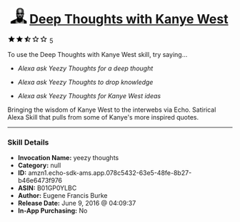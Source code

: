 # &nbsp;<img src="skill_icon" alt="Deep Thoughts with Kanye West icon" width="36"> [Deep Thoughts with Kanye West](http://alexa.amazon.com/#skills/amzn1.echo-sdk-ams.app.078c5432-63e5-48fe-8b27-b46e6473f976)
![2.2 stars](../../images/ic_star_black_18dp_1x.png)![2.2 stars](../../images/ic_star_black_18dp_1x.png)![2.2 stars](../../images/ic_star_half_black_18dp_1x.png)![2.2 stars](../../images/ic_star_border_black_18dp_1x.png)![2.2 stars](../../images/ic_star_border_black_18dp_1x.png) 5

To use the Deep Thoughts with Kanye West skill, try saying...

* *Alexa ask Yeezy Thoughts for a deep thought*

* *Alexa ask Yeezy Thoughts to drop knowledge*

* *Alexa ask Yeezy Thoughts for Kanye West ideas*

Bringing the wisdom of Kanye West to the interwebs via Echo. Satirical Alexa Skill that pulls from some of Kanye's more inspired quotes.

***

### Skill Details

* **Invocation Name:** yeezy thoughts
* **Category:** null
* **ID:** amzn1.echo-sdk-ams.app.078c5432-63e5-48fe-8b27-b46e6473f976
* **ASIN:** B01GP0YLBC
* **Author:** Eugene Francis Burke
* **Release Date:** June 9, 2016 @ 04:09:37
* **In-App Purchasing:** No
